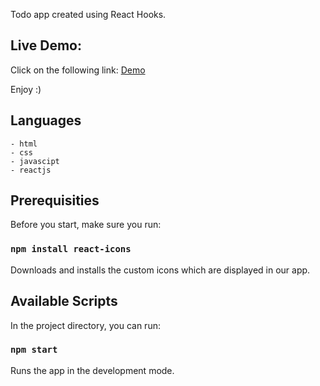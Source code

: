 Todo app created using React Hooks.


## Live Demo:

Click on the following link:
<a href="https://chrisstef.github.io/React-Todo-App/" rel="nofollow">Demo</a>


Enjoy :)


## Languages

```
- html
- css
- javascipt
- reactjs
```

## Prerequisities

Before you start, make sure you run:

### `npm install react-icons`

Downloads and installs the custom icons which are displayed in our app. 


## Available Scripts

In the project directory, you can run:

### `npm start`

Runs the app in the development mode.
